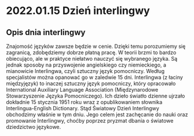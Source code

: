 # 2022.01.15 Dzień interlingwy

## Opis dnia interlingwy

Znajomość języków zawsze będzie w cenie. Dzięki temu porozumiemy się zagranicą, zdobędziemy dobrze płatną pracę. W teorii brzmi to bardzo obiecująco, ale w praktyce niełatwo nauczyć się wybranego języka. Są jednak sposoby na przyswojenie angielskiego czy niemieckiego, a mianowicie Interlingwa, czyli sztuczny język pomocniczy. Według specjalistów można opanować go w zaledwie 15 dni. Interlingwa (z łaciny międzyjęzyk) to inaczej sztuczny język pomocniczy, który opracowało International Auxiliary Language Association (Międzynarodowe Stowarzyszenie Języka Pomocniczego). Ich dzieło światło dzienne ujrzało dokładnie 15 stycznia 1951 roku wraz z opublikowaniem słownika Interlingua-English Dictionary. Stąd Światowy Dzień Interlingwy obchodzimy właśnie w tym dniu. Jego celem jest zachęcanie do nauki oraz promowanie Interlingwy, choćby poprzez pryzmat dbania o światowe dziedzictwo językowe.
